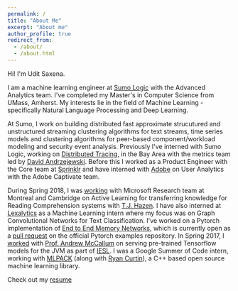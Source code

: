 ```yaml
---
permalink: /
title: "About Me"
excerpt: "About me"
author_profile: true
redirect_from: 
  - /about/
  - /about.html
---
```


Hi! I'm Udit Saxena. 

I am a machine learning engineer at [Sumo Logic](https://www.sumologic.com/) with the Advanced Analytics team.
I've completed my Master's in Computer Science from UMass, Amherst. My interests lie in the field of Machine Learning - specifically Natural Language Processing and Deep Learning.
    
At Sumo, I work on building distributed fast approximate strucutured and unstructured streaming clustering algorithms for text streams, time series models and clustering algorithms for peer-based component/workload modeling and security event analysis. 
Previously I've interned with Sumo Logic, working on [Distributed Tracing](http://opentracing.io/documentation/), in the Bay Area with the metrics team led by [David Andrzejewski](http://www.david-andrzejewski.com/).
Before this I worked as a Product Engineer with the Core team at [Sprinklr](http://www.sprinklr.com) and have interned with [Adobe](http://www.adobe.com/in/) on User Analytics with the Adobe Captivate team.
    
During Spring 2018, I was [working](https://drive.google.com/open?id=1tzyhlQBIzi2rBTOM0YclZEZV-IN6fqNM) with Microsoft Research team at Montreal and Cambridge on Active Learning for transferring knowledge for Reading Comprehension systems with [T.J. Hazen](https://www.linkedin.com/in/timothy-j-hazen-9897682/). 
I have also interned at [Lexalytics](https://www.lexalytics.com/) as a Machine Learning intern where my focus was on Graph Convolutional Networks for Text Classification.
I've worked on a Pytorch implementation of [End to End Memory Networks](http://arxiv.org/abs/1503.08895), which is currently open as a [pull request](https://github.com/pytorch/examples/pull/191) on the official Pytorch examples repository. 
In Spring 2017, I [worked](https://github.com/iesl/factorie-tf-model-serve) with [Prof. Andrew McCallum](https://people.cs.umass.edu/~mccallum/) on serving pre-trained Tensorflow models for the JVM as part of [IESL](http://www.iesl.cs.umass.edu/).
I was a Google Summer of Code intern, working with [MLPACK](https://github.com/mlpack/mlpack) (along with [Ryan Curtin](http://www.ratml.org/)), a C++ based open source machine learning library.

Check out my [resume](https://drive.google.com/file/d/1hMgkkeeS7oRzggVd9-D6ci5tf-xRLMcu/view?usp=sharing)
